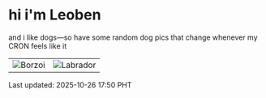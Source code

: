# hi i'm Leoben

and i like dogs—so have some random dog pics that change whenever my CRON feels like it

|  |  |
|--------|----------|
| ![Borzoi](https://random-dog-vercel.vercel.app/api/random-borzoi?v=1761472204) | ![Labrador](https://random-dog-vercel.vercel.app/api/random-labrador?v=1761472204) |

Last updated: 2025-10-26 17:50 PHT
